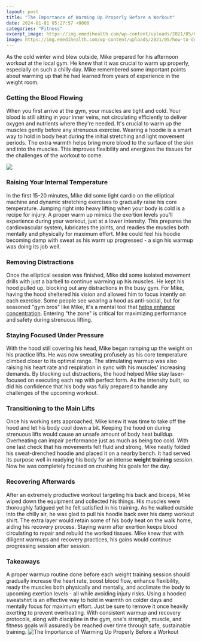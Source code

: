```yaml
---
layout: post
title: "The Importance of Warming Up Properly Before a Workout"
date: 2024-01-01 05:27:57 +0000
categories: "Fitness"
excerpt_image: https://img.emedihealth.com/wp-content/uploads/2021/05/how-to-do-warm-up-before-exercise-feat.jpg
image: https://img.emedihealth.com/wp-content/uploads/2021/05/how-to-do-warm-up-before-exercise-feat.jpg
---
```


As the cold winter wind blew outside, Mike prepared for his afternoon workout at the local gym. He knew that it was crucial to warm up properly, especially on such a chilly day. Mike remembered some important points about warming up that he had learned from years of experience in the weight room.
### Getting the Blood Flowing
When you first arrive at the gym, your muscles are tight and cold. Your blood is still sitting in your inner veins, not circulating efficiently to deliver oxygen and nutrients where they're needed. It's crucial to warm up the muscles gently before any strenuous exercise. Wearing a hoodie is a smart way to hold in body heat during the initial stretching and light movement periods. The extra warmth helps bring more blood to the surface of the skin and into the muscles. This improves flexibility and energizes the tissues for the challenges of the workout to come.

![](https://barbend.com/wp-content/uploads/2022/05/shutterstock_583754929.jpg)
### Raising Your Internal Temperature 
In the first 15-20 minutes, Mike did some light cardio on the elliptical machine and dynamic stretching exercises to gradually raise his core temperature. Jumping right into heavy lifting when your body is cold is a recipe for injury. A proper warm up mimics the exertion levels you'll experience during your workout, just at a lower intensity. This prepares the cardiovascular system, lubricates the joints, and readies the muscles both mentally and physically for maximum effort. Mike could feel his hoodie becoming damp with sweat as his warm up progressed - a sign his warmup was doing its job well.
### Removing Distractions
Once the elliptical session was finished, Mike did some isolated movement drills with just a barbell to continue warming up his muscles. He kept his hood pulled up, blocking out any distractions in the busy gym. For Mike, having the hood sheltered his vision and allowed him to focus intently on each exercise. Some people see wearing a hood as anti-social, but for seasoned "gym bros" like Mike, it's a mental tool that [helps enhance concentration](https://store.fi.io.vn/womens-crass-christmas-gnome-matching-family-ugly-v-neck-t-shirt/women&). Entering "the zone" is critical for maximizing performance and safety during strenuous lifting.
### Staying Focused Under Pressure
With the hood still covering his head, Mike began ramping up the weight on his practice lifts. He was now sweating profusely as his core temperature climbed closer to its optimal range. The stimulating warmup was also raising his heart rate and respiration in sync with his muscles' increasing demands. By blocking out distractions, the hood helped Mike stay laser-focused on executing each rep with perfect form. As the intensity built, so did his confidence that his body was fully prepared to handle any challenges of the upcoming workout.
### Transitioning to the Main Lifts 
Once his working sets approached, Mike knew it was time to take off the hood and let his body cool down a bit. Keeping the hood on during strenuous lifts would cause an unsafe amount of body heat buildup. Overheating can impair performance just as much as being too cold. With one last check that his movements felt fluid and strong, Mike neatly folded his sweat-drenched hoodie and placed it on a nearby bench. It had served its purpose well in readying his body for an intense **weight training** session. Now he was completely focused on crushing his goals for the day.
### Recovering Afterwards
After an extremely productive workout targeting his back and biceps, Mike wiped down the equipment and collected his things. His muscles were thoroughly fatigued yet he felt satisfied in his training. As he walked outside into the chilly air, he was glad to pull his hoodie back over his damp workout shirt. The extra layer would retain some of his body heat on the walk home, aiding his recovery process. Staying warm after exertion keeps blood circulating to repair and rebuild the worked tissues. Mike knew that with diligent warmups and recovery practices, his gains would continue progressing session after session.
### Takeaways
A proper warmup routine done before each weight training session should gradually increase the heart rate, boost blood flow, enhance flexibility, ready the muscles both physically and mentally, and acclimate the body to upcoming exertion levels - all while avoiding injury risks. Using a hooded sweatshirt is an effective way to hold in warmth on colder days and mentally focus for maximum effort. Just be sure to remove it once heavily exerting to prevent overheating. With consistent warmup and recovery protocols, along with discipline in the gym, one's strength, muscle, and fitness goals will assuredly be reached over time through safe, sustainable training.
![The Importance of Warming Up Properly Before a Workout](https://img.emedihealth.com/wp-content/uploads/2021/05/how-to-do-warm-up-before-exercise-feat.jpg)